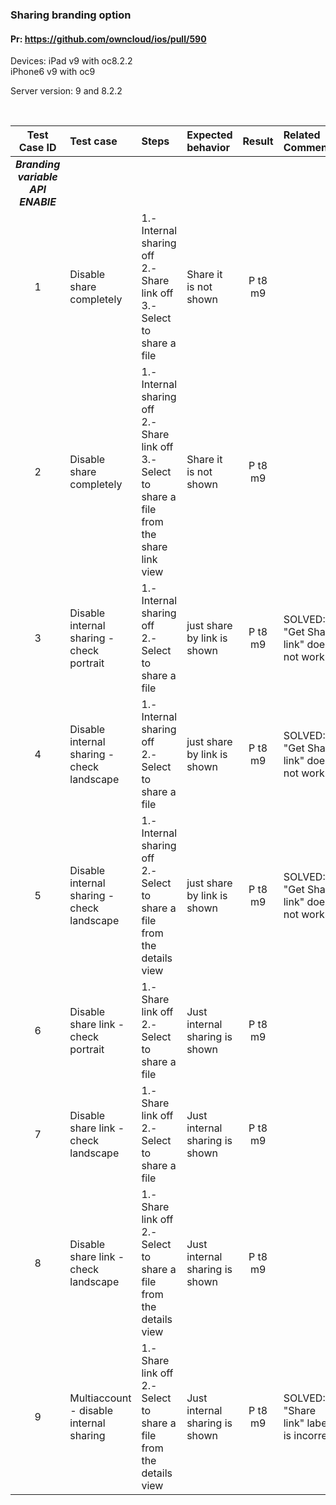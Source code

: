 ### Sharing branding option

#### Pr: https://github.com/owncloud/ios/pull/590

Devices: iPad v9 with oc8.2.2 <br>
         iPhone6 v9 with oc9


Server version: 9 and 8.2.2

<br>
 
Test Case ID | Test case     | Steps   | Expected behavior | Result | Related Comments
|:----:|:------------- |:-------------------|:-------------|:-------------:|:----------
***Branding variable API ENABlE***|
1|Disable share completely| 1.- Internal sharing off <br> 2.- Share link off <br> 3.-Select to share a file| Share it is not shown | P t8 m9
2 |Disable share completely| 1.- Internal sharing off <br> 2.- Share link off <br> 3.-Select to share a file from the share link view| Share it is not shown | P t8 m9
3 |Disable internal sharing - check portrait| 1.- Internal sharing off <br> 2.- Select to share a file | just share by link is shown | P t8 m9 | SOLVED: "Get Share link" does not work
4 |Disable internal sharing - check landscape| 1.- Internal sharing off <br> 2.- Select to share a file | just share by link is shown | P t8 m9 | SOLVED: "Get Share link" does not work
5 |Disable internal sharing - check landscape| 1.- Internal sharing off <br> 2.- Select to share a file from the details view| just share by link is shown | P t8 m9 | SOLVED: "Get Share link" does not work
6 |Disable share link - check portrait| 1.- Share link off <br> 2.- Select to share a file | Just internal sharing is shown | P t8 m9
7 |Disable share link - check landscape| 1.- Share link off <br> 2.- Select to share a file | Just internal sharing is shown | P t8 m9
8 |Disable share link - check landscape| 1.- Share link off <br> 2.- Select to share a file from the details view | Just internal sharing is shown | P t8 m9
9 |Multiaccount - disable internal sharing| 1.- Share link off <br> 2.- Select to share a file from the details view | Just internal sharing is shown | P t8 m9 | SOLVED: "Share link" label is incorrect





